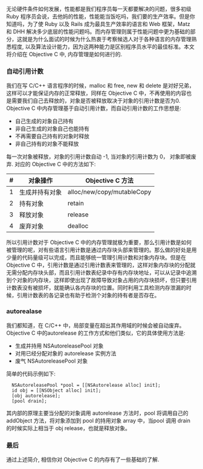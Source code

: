 无论硬件条件如何发展，性能都是我们程序员每一天都要解决的问题，很多初级 Ruby 程序员会说，去他妈的性能，性能能当饭吃吗，我们要的生产效率。但是你知道吗，为了使 Ruby 以及 Rails 成为最具生产效率的语言和 Web 框架，Matz 和 DHH 解决多少底层的性能问题吗。而内存管理则属于性能问题中更为基础的部分，这就是为什么面试的时候为什么热衷于考察候选人对于各种语言的内存管理熟悉程度, 以及算法设计能力，因为这两种能力是区别程序员水平的最佳标准。本文将介绍在 Objective C 中, 内存管理是如何进行的.

### 自动引用计数

我们在写 C/C++ 语言程序的时候，malloc 和 free, new 和 delete 是对好兄弟，这样可以才能保证内存的正常释放，同样在 Objective C 中，不再使用的内容也是需要我们自己去释放的，对象是否被释放取决于对象的引用计数是否为0. Objective C 中内存管理基于自动引用计数，而自动引用计数的工作思想是:

* 自己生成的对象自己持有
* 非自己生成的对象自己也能持有
* 不再需要自己持有的对象时释放
* 非自己持有的对象不能释放

每一次对象被释放，对象的引用计数自动 -1, 当对象的引用计数为 0， 对象即被废弃. 对应的 Objective C 中的方法如下:

|# | 对象操作 | Objective C 方法 |
|---| ----- | -------- |
|1| 生成并持有对象 | alloc/new/copy/mutableCopy|
|2| 持有对象| retain|
|3| 释放对象 | release|
|4| 废弃对象 | dealloc|

所以引用计数对于 Objective C 中的内存管理就极为重要，那么引用计数是如何被管理的呢，对有些语言引用计数是通过内存块头部来管理的。那么做的好处是用少量的代码量级可以完成，而且能够统一管理引用计数和对象内存块。但是在 Objective C 中，引用计数是通过引用计数表来管理的，这样对象内存块的分配就无需分配内存块头部，而且引用计数表纪录中存有内存块地址，可以从记录中追溯到个对象的内存块，这样即使出现了故障导致对象占用的内存块损坏，但只要引用计数表没有被损坏，就能确认各内存块的位置。同时利用工具检测内存泄漏的时候，引用计数表的各记录也有助于检测个对象的持有者是否存在。

### autorealase

我们都知道，在 C/C++ 中，局部变量在超出其作用域的时候会被自动废弃。Objective C 中的autorelease 的工作方式和他们类似，它的具体使用方法是:

* 生成并持用 NSAutoreleasePool 对象
* 对用已经分配对象的 autorelease 实例方法
* 废气 NSAutoreleasePool 对象

简单的代码示例如下:

```
  NSAutoreleasePool *pool = [[NSAutorelease alloc] init];
  id obj = [[NSObject alloc] init];
  [obj autorelease];
  [pool drain];
```

其内部的原理主要当分配的对象调用 autorelease 方法时，pool 将调用自己的 addObject 方法，将对象添加到 pool 的持用对象 array 中，当pool 调用 drain 的时候实际上相当于 obj release，也就是释放对象。

### 最后

通过上述简介, 相信你对 Objective C 的内存有了一些基础的了解.
